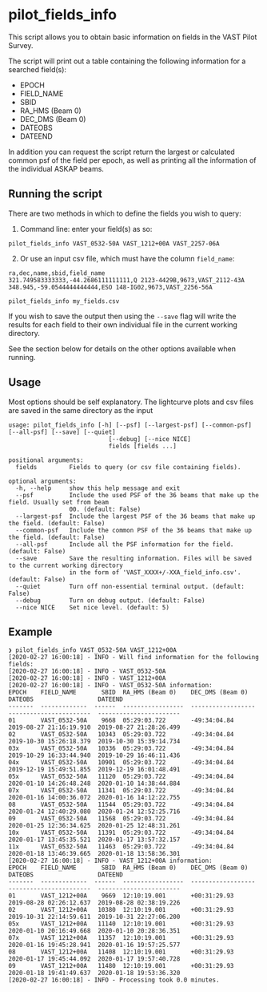 # pilot\_fields\_info

This script allows you to obtain basic information on fields in the VAST Pilot Survey.

The script will print out a table containing the following information for a searched field(s):

* EPOCH
* FIELD_NAME
* SBID 
* RA_HMS (Beam 0)
* DEC_DMS (Beam 0)
* DATEOBS
* DATEEND

In addition you can request the script return the largest or calculated common psf of the field per epoch, as well as printing all the information of the individual ASKAP beams. 

## Running the script

There are two methods in which to define the fields you wish to query:

1. Command line: enter your field(s) as so:
```console
pilot_fields_info VAST_0532-50A VAST_1212+00A VAST_2257-06A
```

2. Or use an input csv file, which must have the column `field_name`:
```console
ra,dec,name,sbid,field_name
321.749583333333,-44.2686111111111,Q 2123-4429B,9673,VAST_2112-43A
348.945,-59.0544444444444,ESO 148-IG02,9673,VAST_2256-56A
```
```console
pilot_fields_info my_fields.csv
```

If you wish to save the output then using the `--save` flag will write the results for each field to their own individual file in the current working directory.

See the section below for details on the other options available when running.

## Usage

Most options should be self explanatory. The lightcurve plots and csv files are saved in the same directory as the input

```console
usage: pilot_fields_info [-h] [--psf] [--largest-psf] [--common-psf] [--all-psf] [--save] [--quiet]
                            [--debug] [--nice NICE]
                            fields [fields ...]

positional arguments:
  fields         Fields to query (or csv file containing fields).

optional arguments:
  -h, --help     show this help message and exit
  --psf          Include the used PSF of the 36 beams that make up the field. Usually set from beam
                 00. (default: False)
  --largest-psf  Include the largest PSF of the 36 beams that make up the field. (default: False)
  --common-psf   Include the common PSF of the 36 beams that make up the field. (default: False)
  --all-psf      Include all the PSF information for the field. (default: False)
  --save         Save the resulting information. Files will be saved to the current working directory
                 in the form of 'VAST_XXXX+/-XXA_field_info.csv'. (default: False)
  --quiet        Turn off non-essential terminal output. (default: False)
  --debug        Turn on debug output. (default: False)
  --nice NICE    Set nice level. (default: 5)
```

## Example

```console
❯ pilot_fields_info VAST_0532-50A VAST_1212+00A
[2020-02-27 16:00:18] - INFO - Will find information for the following fields:
[2020-02-27 16:00:18] - INFO - VAST_0532-50A
[2020-02-27 16:00:18] - INFO - VAST_1212+00A
[2020-02-27 16:00:18] - INFO - VAST_0532-50A information:
EPOCH    FIELD_NAME       SBID  RA_HMS (Beam 0)    DEC_DMS (Beam 0)    DATEOBS                  DATEEND
-------  -------------  ------  -----------------  ------------------  -----------------------  -----------------------
01       VAST_0532-50A    9668  05:29:03.722       -49:34:04.84        2019-08-27 21:16:19.910  2019-08-27 21:28:26.499
02       VAST_0532-50A   10343  05:29:03.722       -49:34:04.84        2019-10-30 15:26:18.379  2019-10-30 15:39:14.734
03x      VAST_0532-50A   10336  05:29:03.722       -49:34:04.84        2019-10-29 16:33:44.940  2019-10-29 16:46:11.436
04x      VAST_0532-50A   10901  05:29:03.722       -49:34:04.84        2019-12-19 15:49:51.855  2019-12-19 16:01:48.491
05x      VAST_0532-50A   11120  05:29:03.722       -49:34:04.84        2020-01-10 14:26:48.248  2020-01-10 14:38:44.884
07x      VAST_0532-50A   11341  05:29:03.722       -49:34:04.84        2020-01-16 14:00:36.072  2020-01-16 14:12:22.755
08       VAST_0532-50A   11544  05:29:03.722       -49:34:04.84        2020-01-24 12:40:29.080  2020-01-24 12:52:25.716
09       VAST_0532-50A   11568  05:29:03.722       -49:34:04.84        2020-01-25 12:36:34.625  2020-01-25 12:48:31.261
10x      VAST_0532-50A   11391  05:29:03.722       -49:34:04.84        2020-01-17 13:45:35.521  2020-01-17 13:57:32.157
11x      VAST_0532-50A   11463  05:29:03.722       -49:34:04.84        2020-01-18 13:46:39.665  2020-01-18 13:58:36.301
[2020-02-27 16:00:18] - INFO - VAST_1212+00A information:
EPOCH    FIELD_NAME       SBID  RA_HMS (Beam 0)    DEC_DMS (Beam 0)    DATEOBS                  DATEEND
-------  -------------  ------  -----------------  ------------------  -----------------------  -----------------------
01       VAST_1212+00A    9669  12:10:19.001       +00:31:29.93        2019-08-28 02:26:12.637  2019-08-28 02:38:19.226
02       VAST_1212+00A   10380  12:10:19.001       +00:31:29.93        2019-10-31 22:14:59.611  2019-10-31 22:27:06.200
05x      VAST_1212+00A   11140  12:10:19.001       +00:31:29.93        2020-01-10 20:16:49.668  2020-01-10 20:28:36.351
07x      VAST_1212+00A   11357  12:10:19.001       +00:31:29.93        2020-01-16 19:45:28.941  2020-01-16 19:57:25.577
08       VAST_1212+00A   11408  12:10:19.001       +00:31:29.93        2020-01-17 19:45:44.092  2020-01-17 19:57:40.728
09       VAST_1212+00A   11480  12:10:19.001       +00:31:29.93        2020-01-18 19:41:49.637  2020-01-18 19:53:36.320
[2020-02-27 16:00:18] - INFO - Processing took 0.0 minutes.

```
